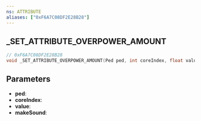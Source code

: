 ```yaml
---
ns: ATTRIBUTE
aliases: ["0xF6A7C08DF2E28B28"]
---
```

## _SET_ATTRIBUTE_OVERPOWER_AMOUNT

```c
// 0xF6A7C08DF2E28B28
void _SET_ATTRIBUTE_OVERPOWER_AMOUNT(Ped ped, int coreIndex, float value, BOOL makeSound);
```

## Parameters
* **ped**:
* **coreIndex**:
* **value**:
* **makeSound**:
